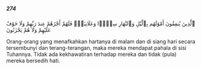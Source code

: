 ##### 274

<span class="ayah">ٱلَّذِينَ يُنفِقُونَ أَمْوَٰلَهُم بِٱلَّيْلِ وَٱلنَّهَارِ سِرًّۭا وَعَلَانِيَةًۭ فَلَهُمْ أَجْرُهُمْ عِندَ رَبِّهِمْ وَلَا خَوْفٌ عَلَيْهِمْ وَلَا هُمْ يَحْزَنُونَ</span>

<span class="ayah_translation">Orang-orang yang menafkahkan hartanya di malam dan di siang hari secara tersembunyi dan terang-terangan, maka mereka mendapat pahala di sisi Tuhannya. Tidak ada kekhawatiran terhadap mereka dan tidak (pula) mereka bersedih hati.</span>
